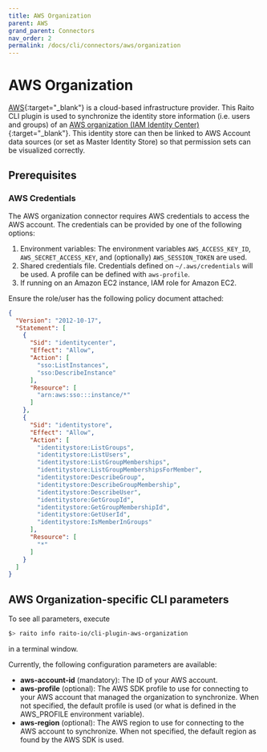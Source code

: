 ```yaml
---
title: AWS Organization
parent: AWS
grand_parent: Connectors
nav_order: 2
permalink: /docs/cli/connectors/aws/organization
---
```


# AWS Organization

[AWS](https://aws.amazon.com/){:target="_blank"} is a cloud-based infrastructure provider.
This Raito CLI plugin is used to synchronize the identity store information (i.e. users and groups) of an [AWS organization (IAM Identity Center)](https://aws.amazon.com/iam/identity-center/){:target="_blank"}.
This identity store can then be linked to AWS Account data sources (or set as Master Identity Store) so that permission sets can be visualized correctly.


## Prerequisites
### AWS Credentials
The AWS organization connector requires AWS credentials to access the AWS account.
The credentials can be provided by one of the following options:
1. Environment variables: The environment variables `AWS_ACCESS_KEY_ID`, `AWS_SECRET_ACCESS_KEY`, and (optionally) `AWS_SESSION_TOKEN` are used.
2. Shared credentials file. Credentials defined on `~/.aws/credentials` will be used. A profile can be defined with `aws-profile`.
3. If running on an Amazon EC2 instance, IAM role for Amazon EC2.

Ensure the role/user has the following policy document attached:
```json
{
  "Version": "2012-10-17",
  "Statement": [
    {
      "Sid": "identitycenter",
      "Effect": "Allow",
      "Action": [
        "sso:ListInstances",
        "sso:DescribeInstance"
      ],
      "Resource": [
        "arn:aws:sso:::instance/*"
      ]
    },
    {
      "Sid": "identitystore",
      "Effect": "Allow",
      "Action": [
        "identitystore:ListGroups",
        "identitystore:ListUsers",
        "identitystore:ListGroupMemberships",
        "identitystore:ListGroupMembershipsForMember",
        "identitystore:DescribeGroup",
        "identitystore:DescribeGroupMembership",
        "identitystore:DescribeUser",
        "identitystore:GetGroupId",
        "identitystore:GetGroupMembershipId",
        "identitystore:GetUserId",
        "identitystore:IsMemberInGroups"
      ],
      "Resource": [
        "*"
      ]
    }
  ]
}
```

## AWS Organization-specific CLI parameters

To see all parameters, execute
```bash
$> raito info raito-io/cli-plugin-aws-organization
```
in a terminal window.

Currently, the following configuration parameters are available:
- **aws-account-id** (mandatory): The ID of your AWS account.
- **aws-profile** (optional): The AWS SDK profile to use for connecting to your AWS account that managed the organization to synchronize. When not specified, the default profile is used (or what is defined in the AWS_PROFILE environment variable).
- **aws-region** (optional): The AWS region to use for connecting to the AWS account to synchronize. When not specified, the default region as found by the AWS SDK is used.